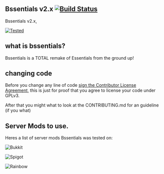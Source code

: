 ## Bssentials v2.x [![Build Status](https://travis-ci.org/Bssentials/Bssentials-2.svg?branch=master)](https://travis-ci.org/Bssentials/Bssentials-2)
Bssentials v2.x,

[![Tested](http://isaiahpatton.github.io/TestedonMinicraft.png)](http://miniweb.enjin.com)

## what is bssentials?
Bssentials is a TOTAL remake of Essentials from the ground up!

## changing code
Before you change any line of code <a href="https://www.clahub.com/agreements/Bssentials/Bssentials-2">sign the Contributor License Agreement</a>, this is just for proof that you agree to license your code under GPLv3.

After that you might what to look at the CONTRIBUTING.md for an guideline (if you what)

## Server Mods to use.
Heres a list of server mods Bssentials was tested on:

![Bukkit](http://vignette1.wikia.nocookie.net/minecraft/images/b/b2/Bukkitlogo.png/revision/latest?cb=20130626200328)

![Spigot](https://static.spigotmc.org/img/spigot.png)

![Rainbow](http://i.imgur.com/e2n055H.gif)

